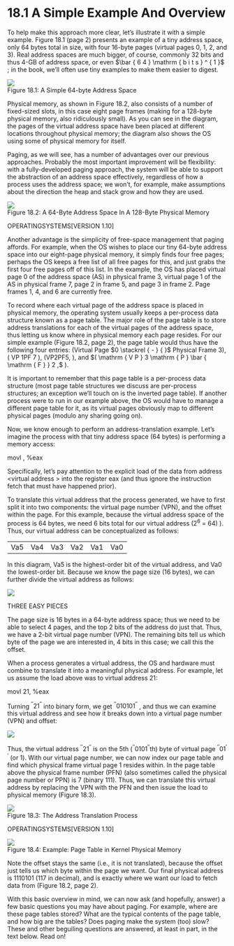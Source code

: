 # 18.1 A Simple Example And Overview  

To help make this approach more clear, let’s illustrate it with a simple example. Figure 18.1 (page 2) presents an example of a tiny address space, only 64 bytes total in size, with four 16-byte pages (virtual pages 0, 1, 2, and 3). Real address spaces are much bigger, of course, commonly 32 bits and thus 4-GB of address space, or even $\bar { 6 4 } \mathrm { b i t s } ^ { 1 }$ ; in the book, we’ll often use tiny examples to make them easier to digest.  

![](images/e565e78535184ec80ea25ba5b84bbeb13613811dafc023e49cf44e790879852a.jpg)  
Figure 18.1: A Simple 64-byte Address Space  

Physical memory, as shown in Figure 18.2, also consists of a number of fixed-sized slots, in this case eight page frames (making for a 128-byte physical memory, also ridiculously small). As you can see in the diagram, the pages of the virtual address space have been placed at different locations throughout physical memory; the diagram also shows the OS using some of physical memory for itself.  

Paging, as we will see, has a number of advantages over our previous approaches. Probably the most important improvement will be flexibility: with a fully-developed paging approach, the system will be able to support the abstraction of an address space effectively, regardless of how a process uses the address space; we won’t, for example, make assumptions about the direction the heap and stack grow and how they are used.  

![](images/728af40db9c1ebfdb57d788252dc847c5da4cf5a06bb090ec49a91aac0b3d441.jpg)  
Figure 18.2: A 64-Byte Address Space In A 128-Byte Physical Memory  

OPERATINGSYSTEMS[VERSION 1.10]  

Another advantage is the simplicity of free-space management that paging affords. For example, when the OS wishes to place our tiny 64-byte address space into our eight-page physical memory, it simply finds four free pages; perhaps the OS keeps a free list of all free pages for this, and just grabs the first four free pages off of this list. In the example, the OS has placed virtual page 0 of the address space (AS) in physical frame 3, virtual page 1 of the AS in physical frame 7, page 2 in frame 5, and page 3 in frame 2. Page frames 1, 4, and 6 are currently free.  

To record where each virtual page of the address space is placed in physical memory, the operating system usually keeps a per-process data structure known as a page table. The major role of the page table is to store address translations for each of the virtual pages of the address space, thus letting us know where in physical memory each page resides. For our simple example (Figure 18.2, page 2), the page table would thus have the following four entries: (Virtual Page $0 \stackrel { - } {  }$ Physical Frame 3), ( $\mathrm { V P } \ 1  \mathrm { P F } \ 7$ ), $( \mathrm { V P } 2  \mathrm { P F } 5 ,$ ), and $( \mathrm { V P } 3  \mathrm { P } \bar { \mathrm { F } } 2 ,$ ).  

It is important to remember that this page table is a per-process data structure (most page table structures we discuss are per-process structures; an exception we’ll touch on is the inverted page table). If another process were to run in our example above, the OS would have to manage a different page table for it, as its virtual pages obviously map to different physical pages (modulo any sharing going on).  

Now, we know enough to perform an address-translation example. Let’s imagine the process with that tiny address space (64 bytes) is performing a memory access:  

movl <virtual address>, %eax  

Specifically, let’s pay attention to the explicit load of the data from address <virtual address $>$ into the register eax (and thus ignore the instruction fetch that must have happened prior).  

To translate this virtual address that the process generated, we have to first split it into two components: the virtual page number (VPN), and the offset within the page. For this example, because the virtual address space of the process is 64 bytes, we need 6 bits total for our virtual address $( 2 ^ { 6 } ~ = ~ 6 4 )$ ). Thus, our virtual address can be conceptualized as follows:  

<html><body><table><tr><td>Va5</td><td>Va4</td><td>Va3</td><td>Va2</td><td>Va1</td><td>Va0</td></tr></table></body></html>  

In this diagram, Va5 is the highest-order bit of the virtual address, and Va0 the lowest-order bit. Because we know the page size (16 bytes), we can further divide the virtual address as follows:  

![](images/e9a10421971b2a000cb0d838c670a1e993b23a295841c95f767ad40099b4b29f.jpg)  

THREE EASY PIECES  

The page size is 16 bytes in a 64-byte address space; thus we need to be able to select 4 pages, and the top 2 bits of the address do just that. Thus, we have a 2-bit virtual page number (VPN). The remaining bits tell us which byte of the page we are interested in, 4 bits in this case; we call this the offset.  

When a process generates a virtual address, the OS and hardware must combine to translate it into a meaningful physical address. For example, let us assume the load above was to virtual address 21:  

movl 21, %eax  

Turning $^ { \prime \prime } 2 1 ^ { \prime \prime }$ into binary form, we get $^ { \prime \prime } 0 1 0 1 0 1 ^ { \prime \prime }$ , and thus we can examine this virtual address and see how it breaks down into a virtual page number (VPN) and offset:  

![](images/86eccba66243a4a2e335a30973a584f8a6c4aac1b586b401d74b6151a38be5bf.jpg)  

Thus, the virtual address $^ { \prime \prime } 2 1 ^ { \prime \prime }$ is on the 5th $( ^ { \prime \prime } 0 1 0 1 ^ { \prime \prime } \mathrm { t h } )$ byte of virtual page $^ { \prime \prime } 0 1 ^ { \prime \prime }$ (or 1). With our virtual page number, we can now index our page table and find which physical frame virtual page 1 resides within. In the page table above the physical frame number (PFN) (also sometimes called the physical page number or PPN) is 7 (binary 111). Thus, we can translate this virtual address by replacing the VPN with the PFN and then issue the load to physical memory (Figure 18.3).  

![](images/71d0e873deb07c75524839985ca13b09b4a21cb1b2bdfdf7052b71c298f3c357.jpg)  
Figure 18.3: The Address Translation Process  

OPERATINGSYSTEMS[VERSION 1.10]  

![](images/094c236f2afe41eec9e1ae3e46d2a7fdb0475a9e8658dc203f6a45b51844e456.jpg)  
Figure 18.4: Example: Page Table in Kernel Physical Memory  

Note the offset stays the same (i.e., it is not translated), because the offset just tells us which byte within the page we want. Our final physical address is 1110101 (117 in decimal), and is exactly where we want our load to fetch data from (Figure 18.2, page 2).  

With this basic overview in mind, we can now ask (and hopefully, answer) a few basic questions you may have about paging. For example, where are these page tables stored? What are the typical contents of the page table, and how big are the tables? Does paging make the system (too) slow? These and other beguiling questions are answered, at least in part, in the text below. Read on!  


